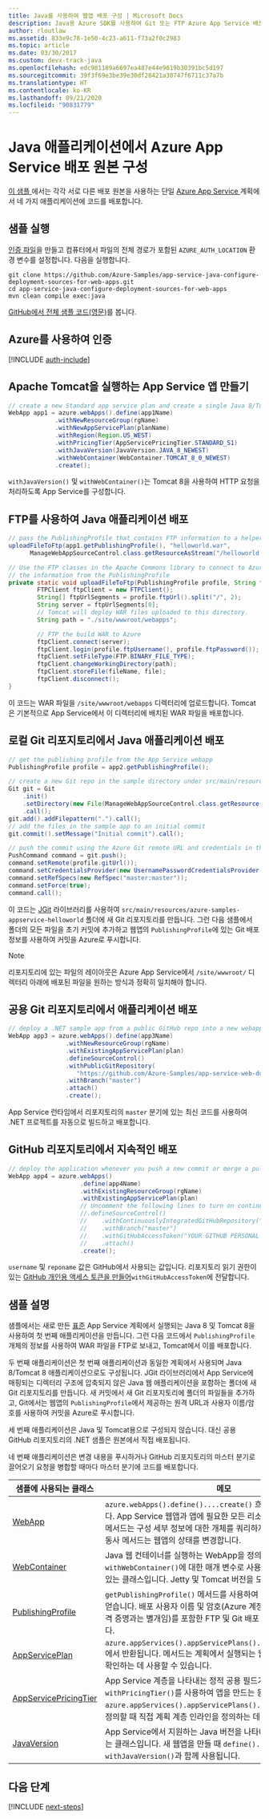 ```yaml
---
title: Java를 사용하여 웹앱 배포 구성 | Microsoft Docs
description: Java용 Azure SDK를 사용하여 Git 또는 FTP Azure App Service 배포를 구성하는 Java 샘플 코드
author: rloutlaw
ms.assetid: 833e9c78-1e50-4c23-a611-f73a2f0c2983
ms.topic: article
ms.date: 03/30/2017
ms.custom: devx-track-java
ms.openlocfilehash: edc981189a6697ea487e44e9619b30391bc5d197
ms.sourcegitcommit: 39f3f69e3be39e30df28421a30747f6711c37a7b
ms.translationtype: HT
ms.contentlocale: ko-KR
ms.lasthandoff: 09/21/2020
ms.locfileid: "90831779"
---
```

# <a name="configure-azure-app-service-deployment-sources-from-your-java-applications"></a>Java 애플리케이션에서 Azure App Service 배포 원본 구성

[이 샘플 ](https://github.com/Azure-Samples/compute-java-create-virtual-machines-across-regions-in-parallel)에서는 각각 서로 다른 배포 원본을 사용하는 단일 [ Azure App Service ](/azure/app-service/) 계획에서 네 가지 애플리케이션에 코드를 배포합니다.

## <a name="run-the-sample"></a>샘플 실행

[인증 파일](/azure/java/java-sdk-azure-authenticate#mgmt-file)을 만들고 컴퓨터에서 파일의 전체 경로가 포함된 `AZURE_AUTH_LOCATION` 환경 변수를 설정합니다. 다음을 실행합니다.

```
git clone https://github.com/Azure-Samples/app-service-java-configure-deployment-sources-for-web-apps.git
cd app-service-java-configure-deployment-sources-for-web-apps
mvn clean compile exec:java
```

[GitHub에서 전체 샘플 코드(영문)](https://github.com/Azure-Samples/app-service-java-configure-deployment-sources-for-web-apps/blob/master/src/main/java/com/microsoft/azure/management/appservice/samples/ManageWebAppSourceControl.java)를 봅니다.

## <a name="authenticate-with-azure"></a>Azure를 사용하여 인증

[!INCLUDE [auth-include](includes/java-auth-include.md)]

## <a name="create-a-app-service-app-running-apache-tomcat"></a>Apache Tomcat을 실행하는 App Service 앱 만들기

```java
// create a new Standard app service plan and create a single Java 8/Tomcat 8 app in it
WebApp app1 = azure.webApps().define(app1Name)
             .withNewResourceGroup(rgName)
             .withNewAppServicePlan(planName)
             .withRegion(Region.US_WEST)
             .withPricingTier(AppServicePricingTier.STANDARD_S1)
             .withJavaVersion(JavaVersion.JAVA_8_NEWEST)
             .withWebContainer(WebContainer.TOMCAT_8_0_NEWEST)
             .create();
```

`withJavaVersion()` 및 `withWebContainer()`는 Tomcat 8을 사용하여 HTTP 요청을 처리하도록 App Service를 구성합니다.

## <a name="deploy-a-java-application-using-ftp"></a>FTP를 사용하여 Java 애플리케이션 배포
```java
// pass the PublishingProfile that contains FTP information to a helper method 
uploadFileToFtp(app1.getPublishingProfile(), "helloworld.war", 
      ManageWebAppSourceControl.class.getResourceAsStream("/helloworld.war"));

// Use the FTP classes in the Apache Commons library to connect to Azure using 
// the information from the PublishingProfile
private static void uploadFileToFtp(PublishingProfile profile, String fileName, InputStream file) throws Exception {
        FTPClient ftpClient = new FTPClient();
        String[] ftpUrlSegments = profile.ftpUrl().split("/", 2);
        String server = ftpUrlSegments[0];
        // Tomcat will deploy WAR files uploaded to this directory.
        String path = "./site/wwwroot/webapps"; 

        // FTP the build WAR to Azure
        ftpClient.connect(server);
        ftpClient.login(profile.ftpUsername(), profile.ftpPassword());
        ftpClient.setFileType(FTP.BINARY_FILE_TYPE);
        ftpClient.changeWorkingDirectory(path);
        ftpClient.storeFile(fileName, file);
        ftpClient.disconnect();
}
```

이 코드는 WAR 파일을 `/site/wwwroot/webapps` 디렉터리에 업로드합니다. Tomcat은 기본적으로 App Service에서 이 디렉터리에 배치된 WAR 파일을 배포합니다.

## <a name="deploy-a-java-application-from-a-local-git-repo"></a>로컬 Git 리포지토리에서 Java 애플리케이션 배포

```java
// get the publishing profile from the App Service webapp
PublishingProfile profile = app2.getPublishingProfile();

// create a new Git repo in the sample directory under src/main/resources 
Git git = Git
    .init()
    .setDirectory(new File(ManageWebAppSourceControl.class.getResource("/azure-samples-appservice-helloworld/").getPath()))
    .call();
git.add().addFilepattern(".").call();
// add the files in the sample app to an initial commit
git.commit().setMessage("Initial commit").call(); 

// push the commit using the Azure Git remote URL and credentials in the publishing profile
PushCommand command = git.push();
command.setRemote(profile.gitUrl()); 
command.setCredentialsProvider(new UsernamePasswordCredentialsProvider(profile.gitUsername(), profile.gitPassword()));
command.setRefSpecs(new RefSpec("master:master")); 
command.setForce(true);
command.call();
```      

이 코드는 [JGit](https://eclipse.org/jgit/) 라이브러리를 사용하여 `src/main/resources/azure-samples-appservice-helloworld` 폴더에 새 Git 리포지토리를 만듭니다. 그런 다음 샘플에서 폴더의 모든 파일을 초기 커밋에 추가하고 웹앱의 `PublishingProfile`에 있는 Git 배포 정보를 사용하여 커밋을 Azure로 푸시합니다. 

>[!NOTE]
> 리포지토리에 있는 파일의 레이아웃은 Azure App Service에서 `/site/wwwroot/` 디렉터리 아래에 배포된 파일을 원하는 방식과 정확히 일치해야 합니다.

## <a name="deploy-an-application-from-a-public-git-repo"></a>공용 Git 리포지토리에서 애플리케이션 배포

```java
// deploy a .NET sample app from a public GitHub repo into a new webapp
WebApp app3 = azure.webApps().define(app3Name)
                .withNewResourceGroup(rgName)
                .withExistingAppServicePlan(plan)
                .defineSourceControl()
                .withPublicGitRepository(
                   "https://github.com/Azure-Samples/app-service-web-dotnet-get-started")
                .withBranch("master")
                .attach()
                .create();
 ```

 App Service 런타임에서 리포지토리의 `master` 분기에 있는 최신 코드를 사용하여 .NET 프로젝트를 자동으로 빌드하고 배포합니다.

## <a name="continuous-deployment-from-a-github-repo"></a>GitHub 리포지토리에서 지속적인 배포

```java
// deploy the application whenever you push a new commit or merge a pull request into your master branch
WebApp app4 = azure.webApps()
                    .define(app4Name)
                    .withExistingResourceGroup(rgName)
                    .withExistingAppServicePlan(plan)
                    // Uncomment the following lines to turn on continuous deployment scenario
                    //.defineSourceControl()
                    //    .withContinuouslyIntegratedGitHubRepository("username", "reponame")
                    //    .withBranch("master")
                    //    .withGitHubAccessToken("YOUR GITHUB PERSONAL TOKEN")
                    //    .attach()
                    .create();
```  

`username` 및 `reponame` 값은 GitHub에서 사용되는 값입니다. 리포지토리 읽기 권한이 있는 [GitHub 개인용 액세스 토큰을 만들어](https://help.github.com/articles/creating-a-personal-access-token-for-the-command-line/)`withGitHubAccessToken`에 전달합니다. 


## <a name="sample-explanation"></a>샘플 설명

샘플에서는 새로 만든 [표준](/azure/app-service/azure-web-sites-web-hosting-plans-in-depth-overview) App Service 계획에서 실행되는 Java 8 및 Tomcat 8을 사용하여 첫 번째 애플리케이션을 만듭니다. 그런 다음 코드에서 `PublishingProfile` 개체의 정보를 사용하여 WAR 파일을 FTP로 보내고, Tomcat에서 이를 배포합니다.

두 번째 애플리케이션은 첫 번째 애플리케이션과 동일한 계획에서 사용되며 Java 8/Tomcat 8 애플리케이션으로도 구성됩니다. JGit 라이브러리에서 App Service에 매핑되는 디렉터리 구조에 압축되지 않은 Java 웹 애플리케이션을 포함하는 폴더에 새 Git 리포지토리를 만듭니다. 새 커밋에서 새 Git 리포지토리에 폴더의 파일들을 추가하고, Git에서는 웹앱의 `PublishingProfile`에서 제공하는 원격 URL과 사용자 이름/암호를 사용하여 커밋을 Azure로 푸시합니다.

세 번째 애플리케이션은 Java 및 Tomcat용으로 구성되지 않습니다. 대신 공용 GitHub 리포지토리의 .NET 샘플은 원본에서 직접 배포됩니다.

네 번째 애플리케이션은 변경 내용을 푸시하거나 GitHub 리포지토리의 마스터 분기로 끌어오기 요청을 병합할 때마다 마스터 분기에 코드를 배포합니다.

| 샘플에 사용되는 클래스 | 메모
|-------|-------|
| [WebApp](/java/api/com.microsoft.azure.management.appservice.webapp) | `azure.webApps().define()....create()` 흐름 체인에서 만들어집니다. App Service 웹앱과 앱에 필요한 모든 리소스를 만듭니다. 대부분의 메서드는 구성 세부 정보에 대한 개체를 쿼리하지만, `restart()`와 같은 동사 메서드는 웹앱의 상태를 변경합니다.
| [WebContainer](/java/api/com.microsoft.azure.management.appservice.webcontainer) | Java 웹 컨테이너를 실행하는 WebApp을 정의할 때 `withWebContainer()`에 대한 매개 변수로 사용되는 고정 공용 필드가 있는 클래스입니다. Jetty 및 Tomcat 버전을 모두 선택할 수 있습니다.
| [PublishingProfile](/java/api/com.microsoft.azure.management.appservice.publishingprofile) | `getPublishingProfile()` 메서드를 사용하여 WebApp 개체를 통해 얻습니다. 배포 사용자 이름 및 암호(Azure 계정 또는 서비스 사용자 자격 증명과는 별개임)를 포함한 FTP 및 Git 배포 정보가 포함되어 있습니다.
| [AppServicePlan](/java/api/com.microsoft.azure.management.appservice.appserviceplan) | `azure.appServices().appServicePlans().getByResourceGroup()`에서 반환됩니다. 메서드는 계획에서 실행되는 웹앱의 용량, 계층 및 수를 확인하는 데 사용할 수 있습니다.
| [AppServicePricingTier](/java/api/com.microsoft.azure.management.appservice.PricingTier) | App Service 계층을 나타내는 정적 공용 필드가 있는 클래스입니다. `withPricingTier()`를 사용하여 앱을 만드는 동안 또는 `azure.appServices().appServicePlans().define()`을 통해 계획을 정의할 때 직접 계획 계층 인라인을 정의하는 데 사용됩니다.
| [JavaVersion](/java/api/com.microsoft.azure.management.appservice.javaversion) | App Service에서 지원하는 Java 버전을 나타내는 정적 공용 필드가 있는 클래스입니다. 새 웹앱을 만들 때 `define()...create()` 체인에서 `withJavaVersion()`과 함께 사용됩니다.

## <a name="next-steps"></a>다음 단계

[!INCLUDE [next-steps](includes/java-next-steps.md)]